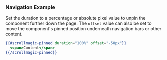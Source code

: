 ### Navigation Example

Set the duration to a percentage or absolute pixel value to unpin the component further down the page. The `offset` value can also be set to move the component's pinned position underneath navigation bars or other content.

```hbs
{{#scrollmagic-pinned duration="100%" offset="-50px"}}
  <span>Content</span>
{{/scrollmagic-pinned}}
```
